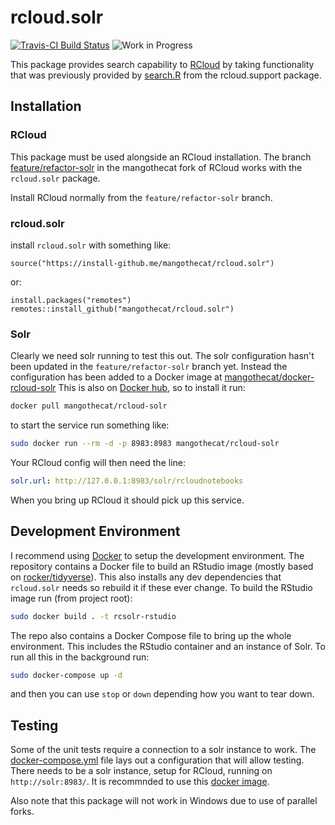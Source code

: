 # rcloud.solr

[![Travis-CI Build Status](https://travis-ci.org/MangoTheCat/rcloud.solr.svg?branch=master)](https://travis-ci.org/MangoTheCat/rcloud.solr)
![Work in Progress](https://img.shields.io/badge/Status-WIP-green.svg)

This package provides search capability to [RCloud](https://github.com/att/rcloud/) by taking functionality that was previously provided by [search.R](https://github.com/att/rcloud/blob/develop/rcloud.support/R/search.R) from the rcloud.support package.

## Installation

### RCloud

This package must be used alongside an RCloud installation. The branch [feature/refactor-solr](https://github.com/mangothecat/rcloud/tree/feature/solr-refactor) in the mangothecat fork of RCloud works with the `rcloud.solr` package.

Install RCloud normally from the `feature/refactor-solr` branch.

### rcloud.solr

install `rcloud.solr` with something like:

```
source("https://install-github.me/mangothecat/rcloud.solr")
```

or:
```
install.packages("remotes")
remotes::install_github("mangothecat/rcloud.solr")
```

### Solr

Clearly we need solr running to test this out. The solr configuration hasn't been updated in the `feature/refactor-solr` branch yet. Instead the configuration has been added to a Docker image at [mangothecat/docker-rcloud-solr](https://github.com/mangothecat/docker-rcloud-solr) This is also on [Docker hub](https://hub.docker.com/r/mangothecat/rcloud-solr/), so to install it run:

```sh
docker pull mangothecat/rcloud-solr
```

to start the service run something like:

```sh
sudo docker run --rm -d -p 8983:8983 mangothecat/rcloud-solr
```

Your RCloud config will then need the line:

```yaml
solr.url: http://127.0.0.1:8983/solr/rcloudnotebooks
```

When you bring up RCloud it should pick up this service.

## Development Environment

I recommend using [Docker](https://www.docker.com/) to setup the development environment. The repository contains a Docker file to build an RStudio image (mostly based on [rocker/tidyverse](https://hub.docker.com/r/rocker/tidyverse/)). This also installs any dev dependencies that `rcloud.solr` needs so rebuild it if these ever change. To build the RStudio image run (from project root):

```sh
sudo docker build . -t rcsolr-rstudio
```

The repo also contains a Docker Compose file to bring up the whole environment. This includes the RStudio container and an instance of Solr. To run all this in the background run:

```sh
sudo docker-compose up -d
```

and then you can use `stop` or `down` depending how you want to tear down.

## Testing

Some of the unit tests require a connection to a solr instance to work. The [docker-compose.yml]("docker-compose.yaml") file lays out a configuration that will allow testing. There needs to be a solr instance, setup for RCloud, running on `http://solr:8983/`. It is recommnded to use this [docker image](https://hub.docker.com/r/mangothecat/rcloud-solr/).

Also note that this package will not work in Windows due to use of parallel forks.

